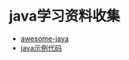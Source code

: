 # java学习资料收集
* [awesome-java](https://github.com/akullpp/awesome-java)
* [java示例代码](https://www.mkyong.com/java/)